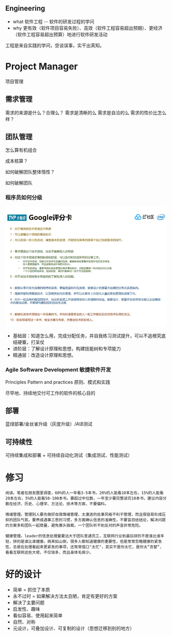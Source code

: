Engineering
----
+ what 软件工程 -- 软件的研发过程的学问
+ why 更有效（软件项目容易失败）、高效（软件工程容易超出预期）、更经济（软件工程容易超出预算）地进行软件研发活动

工程是来自实践的学问，空谈误事，实干出真知。
# Project Manager
项目管理


## 需求管理
需求的来源是什么？合理么？
需求是清晰的么
需求是自洽的么
需求的性价比怎么样？

## 团队管理
怎么算有机组合

成本核算？

如何破解团队整体惰性？

如何破解团队

### 程序员如何分级
![program-level](program-level.png)

+ 基础层：知道怎么用，完成分配任务，并自我练习测试提升，可以不追根究底  
结硬寨，打呆仗
+ 进阶层：了解设计原理和思想，构建技能树和专项能力
+ 精通层：改造设计原理和思想。

### Agile Software Development 敏捷软件开发
Principles Pattern and practices 原则、模式和实践

尽早地、持续地交付可工作的软件的核心目的

## 部署
蓝绿部署/金丝雀升级（灰度升级）/A\B测试

## 可持续性
可持续集成和部署 + 可持续自动化测试（集成测试、性能测试）


# 修习
```
阅读。笔者在朋友圈里调查，60%的人一年看3-5本书，20%的人能看10本左右，15%的人能看20本左右，5%的人能看50-100本书。要超过中位数，一年至少要完整读完10本书，建议内容分散在经济、历史、心理学、方法论、技术等方面，不要偏科。

情绪管理。管理别人要先做好自我情绪管理，太激进的处事风格不利于管理，而且很容易形成压抑的团队气氛，要养成遇事三思的习惯，多方面确认信息的准确性，不要盲目给结论，解决问题的方案多和团队一起商量，避免寡头独裁，一个团队听不到反对的声音非常危险。

健康管理。leader的信息处理量要远大于团队普通员工，互联网行业到最后拼的不是谁比谁年轻，拼的是谁比谁健康。病来如山倒，很多人都知道健康的重要性，但是常常忽略健康的紧急性，总是在处理看起来更紧急的事项，还常常借口"太忙"，其实不是你太忙，是你太“贪婪”，看看互联网这些大佬，不仅钱多，而且身体毛病少。
```

# 好的设计
+ 简单 = 抓住了本质
+ 永不过时 = 如果解决方法太丑陋，肯定有更好的方案
+ 解决了主要问题
+ 启发性、趣味
+ 看似容易、使用起来简单
+ 自然、对称
+ 元设计，可叠加设计、可复制的设计（思想迁移到别的地方）